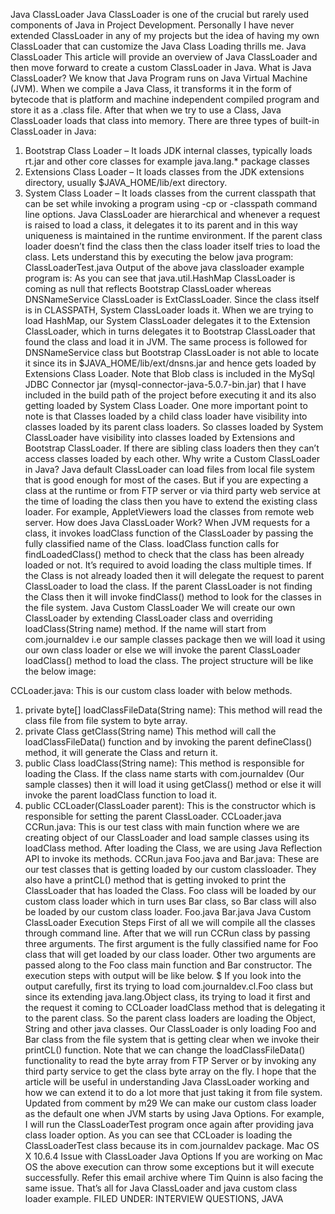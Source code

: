 Java ClassLoader
Java ClassLoader is one of the crucial but rarely used components of Java in Project Development. Personally I have never extended ClassLoader in any of my projects but the idea of having my own ClassLoader that can customize the Java Class Loading thrills me.
Java ClassLoader
This article will provide an overview of Java ClassLoader and then move forward to create a custom ClassLoader in Java.
What is Java ClassLoader?
We know that Java Program runs on Java Virtual Machine (JVM). When we compile a Java Class, it transforms it in the form of bytecode that is platform and machine independent compiled program and store it as a .class file. After that when we try to use a Class, Java ClassLoader loads that class into memory.
There are three types of built-in ClassLoader in Java:
1.	Bootstrap Class Loader – It loads JDK internal classes, typically loads rt.jar and other core classes for example java.lang.* package classes
2.	Extensions Class Loader – It loads classes from the JDK extensions directory, usually $JAVA_HOME/lib/ext directory.
3.	System Class Loader – It loads classes from the current classpath that can be set while invoking a program using -cp or -classpath command line options.
Java ClassLoader are hierarchical and whenever a request is raised to load a class, it delegates it to its parent and in this way uniqueness is maintained in the runtime environment. If the parent class loader doesn’t find the class then the class loader itself tries to load the class.
Lets understand this by executing the below java program:
ClassLoaderTest.java
Output of the above java classloader example program is:
As you can see that java.util.HashMap ClassLoader is coming as null that reflects Bootstrap ClassLoader whereas DNSNameService ClassLoader is ExtClassLoader. Since the class itself is in CLASSPATH, System ClassLoader loads it.
When we are trying to load HashMap, our System ClassLoader delegates it to the Extension ClassLoader, which in turns delegates it to Bootstrap ClassLoader that found the class and load it in JVM.
The same process is followed for DNSNameService class but Bootstrap ClassLoader is not able to locate it since its in $JAVA_HOME/lib/ext/dnsns.jar and hence gets loaded by Extensions Class Loader. Note that Blob class is included in the MySql JDBC Connector jar (mysql-connector-java-5.0.7-bin.jar) that I have included in the build path of the project before executing it and its also getting loaded by System Class Loader.
One more important point to note is that Classes loaded by a child class loader have visibility into classes loaded by its parent class loaders. So classes loaded by System ClassLoader have visibility into classes loaded by Extensions and Bootstrap ClassLoader.
If there are sibling class loaders then they can’t access classes loaded by each other.
Why write a Custom ClassLoader in Java?
Java default ClassLoader can load files from local file system that is good enough for most of the cases. But if you are expecting a class at the runtime or from FTP server or via third party web service at the time of loading the class then you have to extend the existing class loader. For example, AppletViewers load the classes from remote web server.
How does Java ClassLoader Work?
When JVM requests for a class, it invokes loadClass function of the ClassLoader by passing the fully classified name of the Class.
loadClass function calls for findLoadedClass() method to check that the class has been already loaded or not. It’s required to avoid loading the class multiple times.
If the Class is not already loaded then it will delegate the request to parent ClassLoader to load the class.
If the parent ClassLoader is not finding the Class then it will invoke findClass() method to look for the classes in the file system.
Java Custom ClassLoader
We will create our own ClassLoader by extending ClassLoader class and overriding loadClass(String name) method. If the name will start from com.journaldev i.e our sample classes package then we will load it using our own class loader or else we will invoke the parent ClassLoader loadClass() method to load the class.
The project structure will be like the below image:
 
CCLoader.java: This is our custom class loader with below methods.
1.	private byte[] loadClassFileData(String name):
This method will read the class file from file system to byte array.
2.	private Class getClass(String name)
This method will call the loadClassFileData() function and by invoking the parent defineClass() method, it will generate the Class and return it.
3.	public Class loadClass(String name):
This method is responsible for loading the Class. If the class name starts with com.journaldev (Our sample classes) then it will load it using getClass() method or else it will invoke the parent loadClass function to load it.
4.	public CCLoader(ClassLoader parent):
This is the constructor which is responsible for setting the parent ClassLoader.
CCLoader.java
CCRun.java:
This is our test class with main function where we are creating object of our ClassLoader and load sample classes using its loadClass method. After loading the Class, we are using Java Reflection API to invoke its methods.
CCRun.java
Foo.java and Bar.java:
These are our test classes that is getting loaded by our custom classloader. They also have a printCL() method that is getting invoked to print the ClassLoader that has loaded the Class. Foo class will be loaded by our custom class loader which in turn uses Bar class, so Bar class will also be loaded by our custom class loader.
Foo.java
Bar.java
Java Custom ClassLoader Execution Steps
First of all we will compile all the classes through command line. After that we will run CCRun class by passing three arguments. The first argument is the fully classified name for Foo class that will get loaded by our class loader. Other two arguments are passed along to the Foo class main function and Bar constructor. The execution steps with output will be like below.
$
If you look into the output carefully, first its trying to load com.journaldev.cl.Foo class but since its extending java.lang.Object class, its trying to load it first and the request it coming to CCLoader loadClass method that is delegating it to the parent class. So the parent class loaders are loading the Object, String and other java classes. Our ClassLoader is only loading Foo and Bar class from the file system that is getting clear when we invoke their printCL() function.
Note that we can change the loadClassFileData() functionality to read the byte array from FTP Server or by invoking any third party service to get the class byte array on the fly.
I hope that the article will be useful in understanding Java ClassLoader working and how we can extend it to do a lot more that just taking it from file system.
Updated from comment by m29
We can make our custom class loader as the default one when JVM starts by using Java Options.
For example, I will run the ClassLoaderTest program once again after providing java class loader option.
As you can see that CCLoader is loading the ClassLoaderTest class because its in com.journaldev package.
Mac OS X 10.6.4 Issue with ClassLoader Java Options
If you are working on Mac OS the above execution can throw some exceptions but it will execute successfully.
Refer this email archive where Tim Quinn is also facing the same issue.
That’s all for Java ClassLoader and java custom class loader example.
FILED UNDER: INTERVIEW QUESTIONS, JAVA

